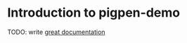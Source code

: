 # Introduction to pigpen-demo

TODO: write [great documentation](http://jacobian.org/writing/great-documentation/what-to-write/)
